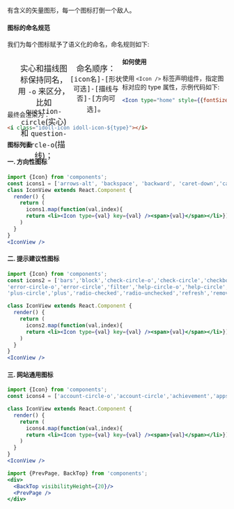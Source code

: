 有含义的矢量图形，每一个图标打倒一个敌人。

#### **图标的命名规范**

我们为每个图标赋予了语义化的命名，命名规则如下:

- 实心和描线图标保持同名，用 `-o` 来区分，比如 `question-circle`(实心) 和 `question-circle-o`(描线)；

- 命名顺序：`[icon名]-[形状可选]-[描线与否]-[方向可选]`。

#### **如何使用**

使用 `<Icon />` 标签声明组件，指定图标对应的 type 属性，示例代码如下:

```jsx
<Icon type="home" style={{fontSize: 18}} />
```

最终会渲染为：

```html
<i class="idoll-icon idoll-icon-${type}"></i>
```


#### **图标列表**


#### **一. 方向性图标**

```jsx
import {Icon} from 'components';
const icons1 = ['arrows-alt', 'backspace', 'backward', 'caret-down','caret-left', 'caret-right', 'caret-up', 'down', 'forward', 'fullscreen-exit','fullscreen', 'left', 'menu-fold', 'menu-unfold','redo', 'reply-all','reply','right','shrink','swap-horiz','swap-vert','undo','up','zoom-out'];
class IconView extends React.Component {
  render() {
    return (
      icons1.map(function(val,index){
      return <li><Icon type={val} key={val} /><span>{val}</span></li>})
    )
  }
}
<IconView />
```

#### **二. 提示建议性图标**

```jsx
import {Icon} from 'components';
const icons2 = ['bars','block','check-circle-o','check-circle','checkbox-blank-o', 'checkbox-checked','checkbox-indeterminate','close-circle-o','close','delete','done',
'error-circle-o','error-circle','filter','help-circle-o','help-circle','history', 'info-circle-o','info-circle', 'list','loading','menu','more','plus_box','plus-circle-o',
'plus-circle','plus','radio-checked','radio-unchecked','refresh','remove-circle-o','remove-circle','remove','search','warning-o','warning'];

class IconView extends React.Component {
  render() {
    return (
      icons2.map(function(val,index){
      return <li><Icon type={val} key={val} /><span>{val}</span></li>})
    )
  }
}
<IconView />
```

#### **三. 网站通用图标**

```jsx
import {Icon} from 'components';
const icons4 = ['account-circle-o','account-circle','achievement','appstore-o','assessment','bank-o','bank','book','calendar','chart','clear','clip','clock-o','cloud-download','cloud-upload','cloud','computer','copy','copyright','creditcard','dashboard','download','edit','email','equalizer','explore','eye_close','eye','file','flag','folder','home','hourglass','image','link-off','link','lock','logout','message','notifications','phone','platform','sad','setting','share','smile','star-half','star-o','star','tag','thumb-down','thumb-up','tool','trophy','unlock','upload','user-add','user-group','user','verified','voice','volume-down','volume-mute','volume-off','volume-up','wallet','widgets'];

class IconView extends React.Component {
  render() {
    return (
      icons4.map(function(val,index){
      return <li><Icon type={val} key={val} /><span>{val}</span></li>})
    )
  }
}
<IconView />
```

<style>
li {
  list-style:none;
  float:left;
  width: 25%;
  font-size:18px;
  height: 100px;
  text-align:center;
  transition: all .2s;
}
li:hover i {
  color: #13B886;
  transition: all .2s;
  font-size:32px
}
li:hover span {
  font-size:14px;
  transition: all .2s;
}
li i,li span {
  display:block;
}

</style>

```jsx noeditor
import {PrevPage, BackTop} from 'components';
<div>
  <BackTop visibilityHeight={20}/>
  <PrevPage />
</div>
```
